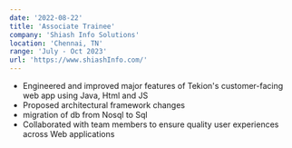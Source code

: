 ```yaml
---
date: '2022-08-22'
title: 'Associate Trainee'
company: 'Shiash Info Solutions'
location: 'Chennai, TN'
range: 'July - Oct 2023'
url: 'https://www.shiashInfo.com/'
---
```


- Engineered and improved major features of Tekion's customer-facing web app using Java, Html and JS
- Proposed architectural framework changes
- migration of db from Nosql to Sql
- Collaborated with team members to ensure quality user experiences across Web applications
